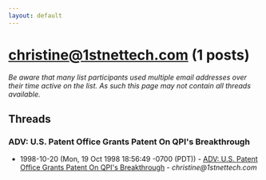 ```yaml
---
layout: default
---
```


# christine@1stnettech.com (1 posts)

_Be aware that many list participants used multiple email addresses over their time active on the list. As such this page may not contain all threads available._

## Threads

### ADV: U.S. Patent Office Grants Patent On QPI's Breakthrough
+ 1998-10-20 (Mon, 19 Oct 1998 18:56:49 -0700 (PDT)) - [ADV: U.S. Patent Office Grants Patent On QPI's Breakthrough](/archive/1998/10/feb1f76ad5b8ad89825b447076ed2869c0f6d9912342817592e6ae345cf99436) - _christine@1stnettech.com_


